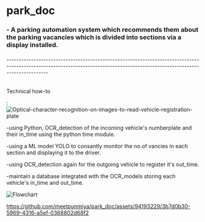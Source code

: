  <h1>park_doc</h1>
<h3>- A parking automation system which recommends them about the parking vacancies which is divided into sections via a display installed.
<h6>-----------------------------------------------------------------------------------------------------------------------------------------------------------------------------</h6>



Technical how-to

:![Optical-character-recognition-on-images-to-read-vehicle-registration-plate](https://github.com/meetpunmiya/park_doc/assets/94193229/2f264200-2799-4c40-ada5-81923ab97a02)

-using Python, OCR_detection of the incoming vehicle's numberplate and their in_time using the python time module.

-using a ML model YOLO to consantly monitor the no.of vancies in each section and displaying it to the driver.

-using OCR_detection again for the outgoing vehicle to register it's out_time.

-maintain a database integrated with the OCR_models storing each vehicle's in_time and out_time.

![Flowchart](https://github.com/meetpunmiya/park_doc/assets/94193229/fd612480-ca50-4ac6-a342-89e0e4c16760)


</h3>


https://github.com/meetpunmiya/park_doc/assets/94193229/3b7d0b30-5969-4316-a5ef-0368802d68f2

